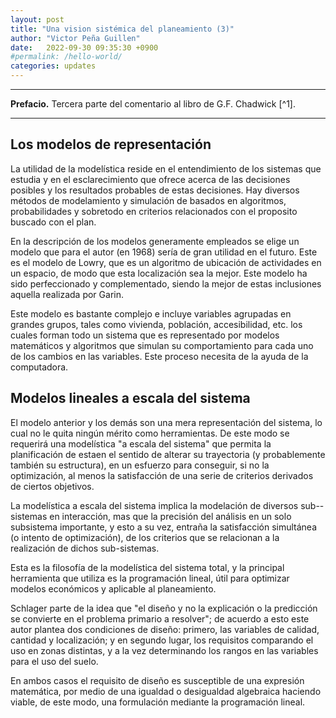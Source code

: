 ```yaml
---
layout: post
title: "Una vision sistémica del planeamiento (3)"
author: "Victor Peña Guillen"
date:   2022-09-30 09:35:30 +0900
#permalink: /hello-world/
categories: updates
---
```


---

**Prefacio.**
Tercera parte del comentario al libro de G.F. Chadwick [^1].

---

## Los modelos de representación

La utilidad de la modelística reside en el entendimiento de los sistemas que estudia y en el esclarecimiento que ofrece acerca de las decisiones posibles y los resultados probables de estas decisiones.
Hay diversos métodos de modelamiento y simulación de basados en algoritmos, probabilidades y sobretodo en criterios relacionados con el proposito buscado con el plan.

En la descripción de los modelos generamente empleados se elige un modelo que para el autor (en 1968) sería de gran utilidad en el futuro.
Este es el modelo de Lowry, que es un algoritmo de ubicación de actividades en un espacio, de modo que esta localización sea la mejor.
Este modelo ha sido perfeccionado y complementado, siendo la mejor de estas inclusiones aquella realizada por Garin.

Este modelo es bastante complejo e incluye variables agrupadas en grandes grupos, tales como vivienda, población, accesibilidad, etc. los cuales forman todo un sistema que es representado por modelos matemáticos y algoritmos que simulan su comportamiento para cada uno de los cambios en las variables.
Este proceso necesita de la ayuda de la computadora.

## Modelos lineales a escala del sistema

El modelo anterior y los demás son una mera representación del sistema, lo cual no le quita ningún mérito como herramientas.
De este modo se requerirá una modelística "a escala del sistema" que permita la planificación de estaen el sentido de alterar su trayectoria (y probablemente también su estructura), en un esfuerzo para conseguir, si no la optimización, al menos la satisfacción de una serie de criterios derivados de ciertos objetivos.

La modelística a escala del sistema implica la modelación de diversos sub--sistemas en interacción, mas que la precisión del análisis en un solo subsistema importante, y esto a su vez, entraña la satisfacción simultánea (o intento de optimización), de los criterios que se relacionan a la realización de dichos sub-sistemas.

Esta es la filosofía de la modelística del sistema total, y la principal herramienta que utiliza es la programación lineal, útil para optimizar modelos económicos y aplicable al planeamiento.

Schlager parte de la idea que "el diseño y no la explicación o la predicción se convierte en el problema primario a resolver"; de acuerdo a esto este autor plantea dos condiciones de diseño: primero, las variables de calidad, cantidad y localización; y en segundo lugar, los requisitos comparando el uso en zonas distintas, y a la vez determinando los rangos en las variables para el uso del suelo.

En ambos casos el requisito de diseño es susceptible de una expresión matemática, por medio de una igualdad o desigualdad algebraica haciendo viable, de este modo, una formulación mediante la programación lineal.

